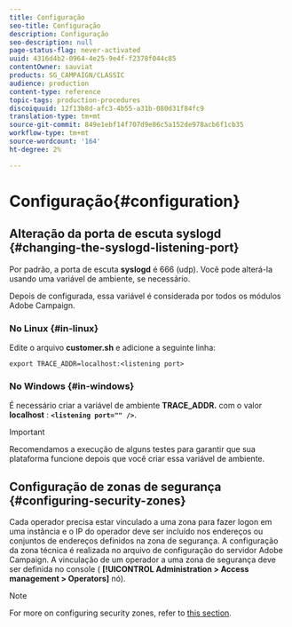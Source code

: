 ```yaml
---
title: Configuração
seo-title: Configuração
description: Configuração
seo-description: null
page-status-flag: never-activated
uuid: 4316d4b2-0964-4e25-9e4f-f2378f044c85
contentOwner: sauviat
products: SG_CAMPAIGN/CLASSIC
audience: production
content-type: reference
topic-tags: production-procedures
discoiquuid: 12f13b8d-afc3-4b55-a31b-080d31f84fc9
translation-type: tm+mt
source-git-commit: 849e1ebf14f707d9e86c5a152de978acb6f1cb35
workflow-type: tm+mt
source-wordcount: '164'
ht-degree: 2%

---
```



# Configuração{#configuration}

## Alteração da porta de escuta syslogd {#changing-the-syslogd-listening-port}

Por padrão, a porta de escuta **syslogd** é 666 (udp). Você pode alterá-la usando uma variável de ambiente, se necessário.

Depois de configurada, essa variável é considerada por todos os módulos Adobe Campaign.

### No Linux {#in-linux}

Edite o arquivo **customer.sh** e adicione a seguinte linha:

```
export TRACE_ADDR=localhost:<listening port>
```

### No Windows {#in-windows}

É necessário criar a variável de ambiente **TRACE_ADDR.** com o valor **localhost** : **`<listening port="" />`**.

>[!IMPORTANT]
>
>Recomendamos a execução de alguns testes para garantir que sua plataforma funcione depois que você criar essa variável de ambiente.

## Configuração de zonas de segurança {#configuring-security-zones}

Cada operador precisa estar vinculado a uma zona para fazer logon em uma instância e o IP do operador deve ser incluído nos endereços ou conjuntos de endereços definidos na zona de segurança. A configuração da zona técnica é realizada no arquivo de configuração do servidor Adobe Campaign. A vinculação de um operador a uma zona de segurança deve ser definida no console ( **[!UICONTROL Administration > Access management > Operators]** nó).

>[!NOTE]
>
>For more on configuring security zones, refer to [this section](../../installation/using/configuring-campaign-server.md#defining-security-zones).

